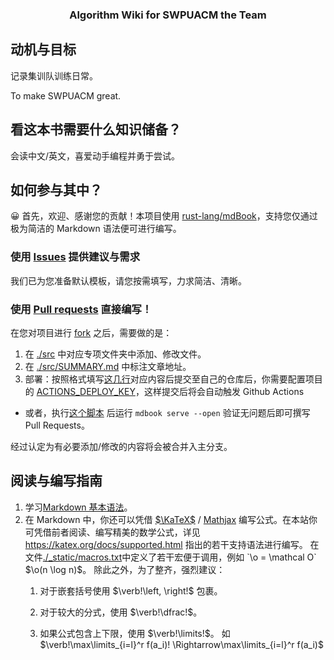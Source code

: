 <h3 align="center">
	Algorithm Wiki for SWPUACM the Team
</h3>

## 动机与目标

记录集训队训练日常。

To make SWPUACM great.

## 看这本书需要什么知识储备？

会读中文/英文，喜爱动手编程并勇于尝试。

## 如何参与其中？

😀 首先，欢迎、感谢您的贡献！本项目使用 [rust-lang/mdBook](https://github.com/rust-lang/mdBook)，支持您仅通过极为简洁的 Markdown 语法便可进行编写。

### 使用 [Issues](https://github.com/Patricky-Tau/swpuacm-wiki/issues) 提供建议与需求

我们已为您准备默认模板，请您按需填写，力求简洁、清晰。

### 使用 [Pull requests](https://github.com/Patricky-Tau/swpuacm-wiki/pulls) 直接编写！

在您对项目进行 [fork](https://github.com/Patricky-Tau/swpuacm-wiki/fork) 之后，需要做的是：
1. 在 [./src](./src) 中对应专项文件夹中添加、修改文件。
2. 在 [./src/SUMMARY.md](./src/SUMMARY.md) 中标注文章地址。
3. 部署：按照格式填写[这几行](https://github.com/Patricky-Tau/swpuacm-wiki/blob/master/book.toml#L26-L28)对应内容后提交至自己的仓库后，你需要配置项目的 [ACTIONS\_DEPLOY\_KEY](https://github.com/peaceiris/actions-gh-pages#%EF%B8%8F-create-ssh-deploy-key)，这样提交后将会自动触发 Github Actions
  - 或者，执行[这个脚本](https://github.com/Patricky-Tau/swpuacm-wiki/blob/master/scripts/build.sh) 后运行 `mdbook serve --open` 验证无问题后即可撰写 Pull Requests。

经过认定为有必要添加/修改的内容将会被合并入主分支。

## 阅读与编写指南

1. 学习[Markdown 基本语法](https://markdown.com.cn/basic-syntax/)。
2. 在 Markdown 中，你还可以凭借 [$\KaTeX$](https://katex.org/) / [Mathjax](https://www.mathjax.org/) 编写公式。在本站你可凭借前者阅读、编写精美的数学公式，详见 <https://katex.org/docs/supported.html> 指出的若干支持语法进行编写。
   在文件[./_static/macros.txt]("https://github.com/Patricky-Tau/swpuacm-wiki/blob/master/src/_static/macros.txt")中定义了若干宏便于调用，例如 `\o = \mathcal O` $\o(n \log n)$。
   除此之外，为了整齐，强烈建议：
     1. 对于嵌套括号使用 $\verb!\left, \right!$ 包裹。

     2. 对于较大的分式，使用 $\verb!\dfrac!$。

     3. 如果公式包含上下限，使用 $\verb!\limits!$。 如 $\verb!\max\limits_{i=l}^r f(a_i)! \Rightarrow\max\limits_{i=l}^r f(a_i)$

